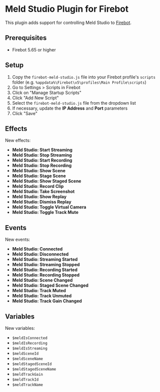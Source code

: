 # Meld Studio Plugin for Firebot

This plugin adds support for controlling Meld Studio to [Firebot](https://firebot.app).

## Prerequisites
- Firebot 5.65 or higher

## Setup

1. Copy the `firebot-meld-studio.js` file into your Firebot profile's `scripts` folder (e.g. `%appdata%\Firebot\v5\profiles\Main Profile\scripts`)
2. Go to Settings > Scripts in Firebot
3. Click on "Manage Startup Scripts"
4. Click "Add New Script"
5. Select the `firebot-meld-studio.js` file from the dropdown list
6. If necessary, update the **IP Address** and **Port** parameters
7. Click "Save"

## Effects

New effects:
- **Meld Studio: Start Streaming**
- **Meld Studio: Stop Streaming**
- **Meld Studio: Start Recording**
- **Meld Studio: Stop Recording**
- **Meld Studio: Show Scene**
- **Meld Studio: Stage Scene**
- **Meld Studio: Show Staged Scene**
- **Meld Studio: Record Clip**
- **Meld Studio: Take Screenshot**
- **Meld Studio: Show Replay**
- **Meld Studio: Dismiss Replay**
- **Meld Studio: Toggle Virtual Camera**
- **Meld Studio: Toggle Track Mute**

## Events

New events:
- **Meld Studio: Connected**
- **Meld Studio: Disconnected**
- **Meld Studio: Streaming Started**
- **Meld Studio: Streaming Stopped**
- **Meld Studio: Recording Started**
- **Meld Studio: Recording Stopped**
- **Meld Studio: Scene Changed**
- **Meld Studio: Staged Scene Changed**
- **Meld Studio: Track Muted**
- **Meld Studio: Track Unmuted**
- **Meld Studio: Track Gain Changed**

## Variables

New variables:
- `$meldIsConnected`
- `$meldIsRecording`
- `$meldIsStreaming`
- `$meldSceneId`
- `$meldSceneName`
- `$meldStagedSceneId`
- `$meldStagedSceneName`
- `$meldTrackGain`
- `$meldTrackId`
- `$meldTrackName`